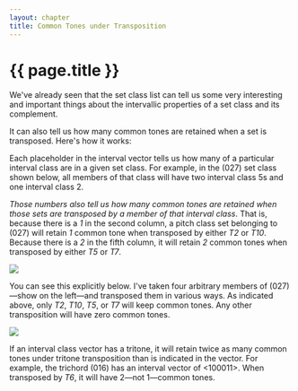 ```yaml
---
layout: chapter
title: Common Tones under Transposition
---
```


{{ page.title }}
================

We've already seen that the set class list can tell us some very interesting and important things about the intervallic properties of a set class and its complement.

It can also tell us how many common tones are retained when a set is transposed.  Here's how it works:

Each placeholder in the interval vector tells us how many of a particular interval class are in a given set class. For example, in the (027) set class shown below, all members of that class will have two interval class 5s and one interval class 2. 

*Those numbers also tell us how many common tones are retained when those sets are transposed by a member of that interval class*. That is, because there is a *1* in the second column, a pitch class set belonging to (027) will retain *1* common tone when transposed by either *T2* or *T10*. Because there is a *2* in the fifth column, it will retain *2* common tones when transposed by either *T5* or *T7*.

[![](/images/postTonal/commonTonesUnderTransposition.png)](/images/postTonal/commonTonesUnderTransposition.png)

You can see this explicitly below. I've taken four arbitrary members of (027)—show on the left—and transposed them in various ways. As indicated above, only *T2*, *T10*, *T5*, or *T7* will keep common tones. Any other transposition will have zero common tones.

[![](/images/postTonal/commonTonesUnderTransposition2.png)](/images/postTonal/commonTonesUnderTransposition2.png) 

If an interval class vector has a tritone, it will retain twice as many common tones under tritone transposition than is indicated in the vector. For example, the trichord (016) has an interval vector of <100011>. When transposed by *T6*, it will have 2—not 1—common tones.


